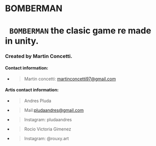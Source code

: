 # BOMBERMAN

# **` BOMBERMAN`** the clasic game re made in unity. 

### Created by Martin Concetti.

#### Contact information: 
* >Martin concetti: martinconcetti97@gmail.com

#### Artis contact information: 
* >Andres Pluda
* >Mail:pludaandres@gmail.com
* >Instagram: pludaandres

* >Rocio Victoria Gimenez
* >Instagram: @rouxy.art
